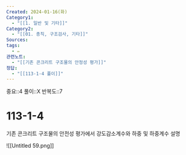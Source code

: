 ```yaml
---
Created: 2024-01-16(화)
Category1:
  - "[[1. 일반 및 기타]]"
Category2:
  - "[[01. 총칙, 구조검사, 기타]]"
Sources: 
tags:
  - ✏️
관련노트:
  - "[[기존 콘크리트 구조물의 안정성 평가]]"
정답:
  - "[[113-1-4 풀이]]"
---
```

중요::4
풀이::X
반복도::7

# 113-1-4

기존 콘크리트 구조물의 안전성 평가에서 강도감소계수와 하중 및 하중계수 설명

![[Untitled 59.png]]